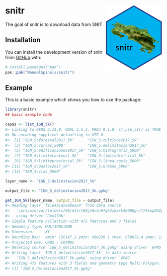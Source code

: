 
<!-- README.md is generated from README.Rmd. Please edit that file -->

# snitr <img align="right" width="180" src="man/figures/snitr_logo.png">

<!-- badges: start -->
<!-- badges: end -->

The goal of snitr is to download data from SNIT

## Installation

You can install the development version of snitr from
[GitHub](https://github.com/) with:

``` r
# install.packages("pak")
pak::pak("ManuelSpinola/snitr")
```

## Example

This is a basic example which shows you how to use the package:

``` r
library(snitr)
## basic example code
```

``` r
capas <- list_IGN_5k()
#> Linking to GEOS 3.11.0, GDAL 3.5.3, PROJ 9.1.0; sf_use_s2() is TRUE
#> No encoding supplied: defaulting to UTF-8.
#>  [1] "IGN_5:forestal2017_5k"      "IGN_5:cultivos2017_5k"     
#>  [3] "IGN_5:curvas_5000"          "IGN_5:delimitacion2017_5k" 
#>  [5] "IGN_5:edificaciones2017_5k" "IGN_5:hidrografia_5000"    
#>  [7] "IGN_5:limitecantonal_5k"    "IGN_5:limitedistrital_5k"  
#>  [9] "IGN_5:limiteprovincial_5k"  "IGN_5:linea_costa_5000"    
#> [11] "IGN_5:pastos2017_5k"        "IGN_5:urbano_5000"         
#> [13] "IGN_5:vias_5000"
```

``` r
layer_name <- "IGN_5:delimitacion2017_5k"
```

``` r
output_file <- "IGN_5_delimitacion2017_5k.gpkg"
```

``` r
get_IGN_5k(layer_name, output_file = output_file)
#> Reading layer `file4aca56abea24' from data source 
#>   `/private/var/folders/96/m4trt68j16v3n97qk3zkxrk40000gn/T/RtmpEXZglg/file4aca56abea24.geojson' 
#>   using driver `GeoJSON'
#> Simple feature collection with 475 features and 3 fields
#> Geometry type: MULTIPOLYGON
#> Dimension:     XY
#> Bounding box:  xmin: 156147.2 ymin: 608238.1 xmax: 658879.4 ymax: 1241118
#> Projected CRS: CR05 / CRTM05
#> Deleting source `IGN_5_delimitacion2017_5k.gpkg' using driver `GPKG'
#> Writing layer `IGN_5_delimitacion2017_5k' to data source 
#>   `IGN_5_delimitacion2017_5k.gpkg' using driver `GPKG'
#> Writing 475 features with 3 fields and geometry type Multi Polygon.
#> [1] "IGN_5_delimitacion2017_5k.gpkg"
```
